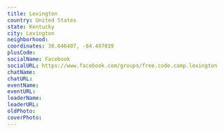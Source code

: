 ```yaml
---
title: Lexington
country: United States
state: Kentucky
city: Lexington
neighborhood: 
coordinates: 38.046407, -84.497039
plusCode:
socialName: Facebook
socialURL: https://www.facebook.com/groups/free.code.camp.lexington
chatName:
chatURL:
eventName:
eventURL:
leaderName:
leaderURL:
oldPhoto: 
coverPhoto:
---
```

